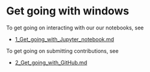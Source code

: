 # Get going with windows

To get going on interacting with our our notebooks, see
* [1_Get_going_with_Jupyter_notebook.md](https://github.com/iurisegtovich/PyTherm-applied-thermodynamics/blob/master/Getting_started/Get_going_with_Windows/1_Get_going_with_Jupyter_notebook.md)

To get going on submitting contributions, see
* [2_Get_going_with_GitHub.md](https://github.com/iurisegtovich/PyTherm-applied-thermodynamics/blob/master/Getting_started/Get_going_with_Windows/2_Get_going_with_GitHub.md)
